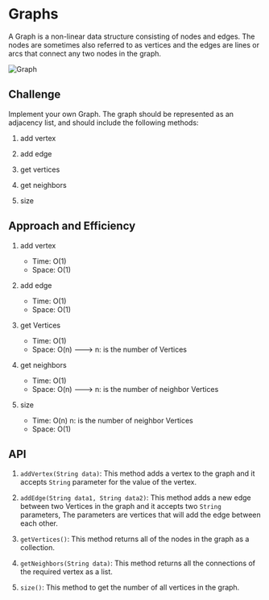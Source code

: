 # Graphs

A Graph is a non-linear data structure consisting of nodes and edges. The nodes are sometimes also referred to as vertices and the edges are lines or arcs that connect any two nodes in the graph.

![Graph](https://www.geeksforgeeks.org/wp-content/uploads/undirectedgraph.png)

## Challenge

Implement your own Graph. The graph should be represented as an adjacency list, and should include the following methods:

1. add vertex

2. add edge

3. get vertices

4. get neighbors

5. size 

## Approach and Efficiency

1. add vertex

   * Time: O(1)
   * Space: O(1)

2. add edge

   * Time: O(1)
   * Space: O(1) 

3. get Vertices

   * Time: O(1)
   * Space: O(n) ---> n: is the number of Vertices

4. get neighbors

   * Time: O(1)
   * Space: O(n) ---> n: is the number of neighbor Vertices

5. size

   * Time: O(n) n: is the number of neighbor Vertices
   * Space: O(1)

## API

1. `addVertex(String data)`: This method adds a vertex to the graph and it accepts `String` parameter for the value of the vertex.

2. `addEdge(String data1, String data2)`: This method adds a new edge between two Vertices in the graph and it accepts two `String` parameters, The parameters are vertices that will add the edge between each other.

3. `getVertices()`: This method returns all of the nodes in the graph as a collection.

4. `getNeighbors(String data)`: This method returns all the connections of the required vertex as a list.

5. `size()`: This method to get the number of all vertices in the graph.